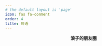 ```yaml
---
# the default layout is 'page'
icon: fas fa-comment
order: 4
title: 碎语
---
```


<header id="banner">
    <div id="banner-background" class="existbg" style="--banner_background_image_position_dark: 90%;"></div>
        <div id="banner-info" class="g-clear-both">
            <div class="name g-left">
                <strong class="font-options g-right g-user-select zh" >浪子的朋友圈</strong>
            </div>
            <div class="avatar g-right">
                <img class="g-alias-imgblock" src="https://img.imsun.org/avatar.jpg" loading="lazy" draggable="false" alt=""/>
            </div>
        </div>
    <div id="banner-subinfo" class="g-txt-ellipsis g-user-select"></div>
</header>
<link rel="stylesheet" href="https://jkjoy.github.io/memos/css/new.css"/>
<div id="posts"></div>
<script>
    const memos = {
        host: 'https://memos.ee',
        limit: '1000',
        creatorId: '1',
        domId: '#posts',
        twikoo: 'https://t.memos.ee',
        };
</script>
<script src="https://registry.npmmirror.com/twikoo/1.6.31/files/dist/twikoo.all.min.js"></script>                    
<script src="https://jkjoy.github.io/memos/js/marked.min.js"></script> 
<script src="https://jkjoy.github.io/memos/js/view-image.min.js"></script>          
<script src="https://jkjoy.github.io/memos/js/memos2.js"></script>  
